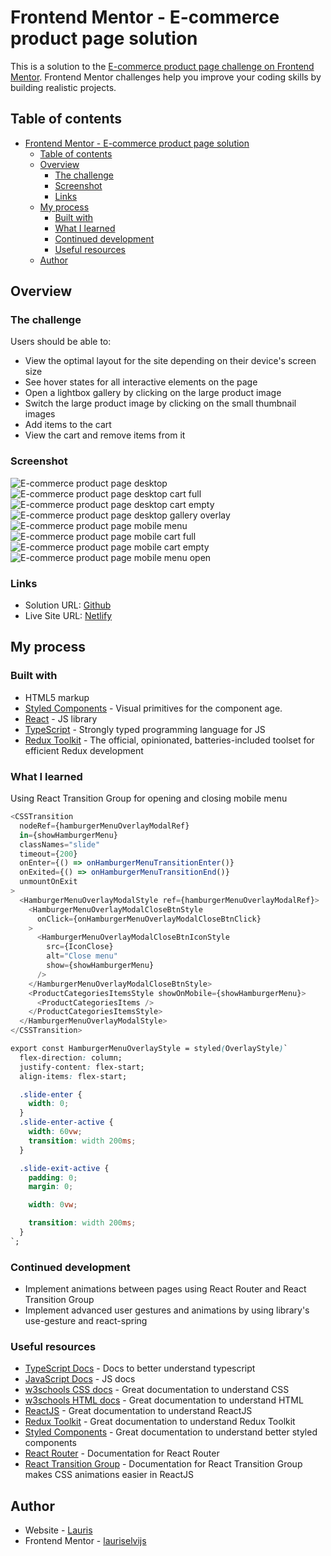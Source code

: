 # Frontend Mentor - E-commerce product page solution

This is a solution to the [E-commerce product page challenge on Frontend Mentor](https://www.frontendmentor.io/challenges/ecommerce-product-page-UPsZ9MJp6). Frontend Mentor challenges help you improve your coding skills by building realistic projects.

## Table of contents

- [Frontend Mentor - E-commerce product page solution](#frontend-mentor---e-commerce-product-page-solution)
  - [Table of contents](#table-of-contents)
  - [Overview](#overview)
    - [The challenge](#the-challenge)
    - [Screenshot](#screenshot)
    - [Links](#links)
  - [My process](#my-process)
    - [Built with](#built-with)
    - [What I learned](#what-i-learned)
    - [Continued development](#continued-development)
    - [Useful resources](#useful-resources)
  - [Author](#author)

## Overview

### The challenge

Users should be able to:

- View the optimal layout for the site depending on their device's screen size
- See hover states for all interactive elements on the page
- Open a lightbox gallery by clicking on the large product image
- Switch the large product image by clicking on the small thumbnail images
- Add items to the cart
- View the cart and remove items from it

### Screenshot

![E-commerce product page desktop](https://user-images.githubusercontent.com/85683069/179801335-51169317-0aa0-4aa3-9c56-429a58c2137c.png)
![E-commerce product page desktop cart full](https://user-images.githubusercontent.com/85683069/179801341-94359bd7-ee2a-4d47-b383-d496ec77a32a.png)
![E-commerce product page desktop cart empty](https://user-images.githubusercontent.com/85683069/179801345-536c689d-e591-4921-aa84-8db45257d558.png)
![E-commerce product page desktop gallery overlay](https://user-images.githubusercontent.com/85683069/179801326-2e3193f5-9fae-479d-bad6-a7e045980704.png)
![E-commerce product page mobile menu](https://user-images.githubusercontent.com/85683069/179802965-8b2abbf3-22aa-462c-baef-8381ca1cbaf6.png)
![E-commerce product page mobile cart full](https://user-images.githubusercontent.com/85683069/179801348-f516e391-4718-4349-af6f-91b6daebf4b6.png)
![E-commerce product page mobile cart empty](https://user-images.githubusercontent.com/85683069/179801350-23e7f409-6bd3-4848-b1a3-4a689d2a16f8.png)
![E-commerce product page mobile menu open](https://user-images.githubusercontent.com/85683069/179801323-96f9afa6-d113-4833-88a8-295ac822fe55.png)

### Links

- Solution URL: [Github](https://github.com/lauriselvijs/e-commerce-product-page)
- Live Site URL: [Netlify](https://289f4f-e-commerce-product-page.netlify.app/)

## My process

### Built with

- HTML5 markup
- [Styled Components](https://styled-components.com//) - Visual primitives for the component age.
- [React](https://reactjs.org/) - JS library
- [TypeScript](https://www.typescriptlang.org/) - Strongly typed programming language for JS
- [Redux Toolkit](https://redux-toolkit.js.org/) - The official, opinionated, batteries-included toolset for efficient Redux development

### What I learned

Using React Transition Group for opening and closing mobile menu

```js
<CSSTransition
  nodeRef={hamburgerMenuOverlayModalRef}
  in={showHamburgerMenu}
  classNames="slide"
  timeout={200}
  onEnter={() => onHamburgerMenuTransitionEnter()}
  onExited={() => onHamburgerMenuTransitionEnd()}
  unmountOnExit
>
  <HamburgerMenuOverlayModalStyle ref={hamburgerMenuOverlayModalRef}>
    <HamburgerMenuOverlayModalCloseBtnStyle
      onClick={onHamburgerMenuOverlayModalCloseBtnClick}
    >
      <HamburgerMenuOverlayModalCloseBtnIconStyle
        src={IconClose}
        alt="Close menu"
        show={showHamburgerMenu}
      />
    </HamburgerMenuOverlayModalCloseBtnStyle>
    <ProductCategoriesItemsStyle showOnMobile={showHamburgerMenu}>
      <ProductCategoriesItems />
    </ProductCategoriesItemsStyle>
  </HamburgerMenuOverlayModalStyle>
</CSSTransition>
```

```css
export const HamburgerMenuOverlayStyle = styled(OverlayStyle)`
  flex-direction: column;
  justify-content: flex-start;
  align-items: flex-start;

  .slide-enter {
    width: 0;
  }
  .slide-enter-active {
    width: 60vw;
    transition: width 200ms;
  }

  .slide-exit-active {
    padding: 0;
    margin: 0;

    width: 0vw;

    transition: width 200ms;
  }
`;

```

### Continued development

- Implement animations between pages using React Router and React Transition Group
- Implement advanced user gestures and animations by using library's use-gesture and react-spring

### Useful resources

- [TypeScript Docs](https://www.typescriptlang.org/docs/) - Docs to better understand typescript
- [JavaScript Docs](https://developer.mozilla.org/en-US/docs/Web/JavaScript) - JS docs
- [w3schools CSS docs](https://www.w3schools.com/css/default.asp) - Great documentation to understand CSS
- [w3schools HTML docs](https://www.w3schools.com/html/default.asp) - Great documentation to understand HTML
- [ReactJS](https://reactjs.org/docs/getting-started.html) - Great documentation to understand ReactJS
- [Redux Toolkit](https://redux-toolkit.js.org/usage/usage-guide) - Great documentation to understand Redux Toolkit
- [Styled Components](https://styled-components.com/docs) - Great documentation to understand better styled components
- [React Router](https://reactrouter.com/docs/en/v6/getting-started/overview) - Documentation for React Router
- [React Transition Group](https://reactcommunity.org/react-transition-group/) - Documentation for React Transition Group makes CSS animations easier in ReactJS

## Author

- Website - [Lauris](https://portfolio-rouge-seven.vercel.app/)
- Frontend Mentor - [lauriselvijs](https://www.frontendmentor.io/profile/lauriselvijs)
